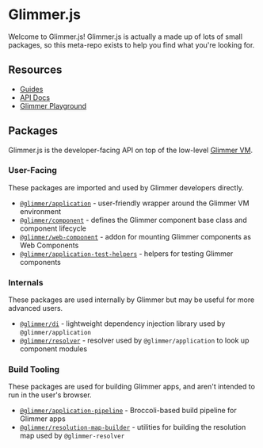 # Glimmer.js

Welcome to Glimmer.js! Glimmer.js is actually a made up of lots of small
packages, so this meta-repo exists to help you find what you're looking for.

## Resources

* [Guides](https://glimmerjs.com/guides)
* [API Docs](https://glimmerjs.com/api/)
* [Glimmer Playground](https://glimmer-playground.netlify.com)

## Packages

Glimmer.js is the developer-facing API on top of the low-level [Glimmer VM](https://github.com/glimmerjs/glimmer-vm).

### User-Facing

These packages are imported and used by Glimmer developers directly.

* [`@glimmer/application`] - user-friendly wrapper around the Glimmer VM environment
* [`@glimmer/component`] - defines the Glimmer component base class and component lifecycle
* [`@glimmer/web-component`] - addon for mounting Glimmer components as Web Components
* [`@glimmer/application-test-helpers`] - helpers for testing Glimmer components

[`@glimmer/application`]: https://github.com/glimmerjs/glimmer.js/tree/master/packages/%40glimmer/application
[`@glimmer/component`]: https://github.com/glimmerjs/glimmer.js/tree/master/packages/%40glimmer/component
[`@glimmer/web-component`]: https://github.com/glimmerjs/glimmer-web-component
[`@glimmer/application-test-helpers`]: https://github.com/glimmerjs/glimmer.js/tree/master/packages/%40glimmer/application-test-helpers

### Internals

These packages are used internally by Glimmer but may be useful for more advanced users.

* [`@glimmer/di`] - lightweight dependency injection library used by `@glimmer/application`
* [`@glimmer/resolver`] - resolver used by `@glimmer/application` to look up component modules

[`@glimmer/di`]: https://github.com/glimmerjs/glimmer-di
[`@glimmer/resolver`]: https://github.com/glimmerjs/glimmer-resolver

### Build Tooling

These packages are used for building Glimmer apps, and aren't intended to run in
the user's browser.

* [`@glimmer/application-pipeline`] - Broccoli-based build pipeline for Glimmer apps
* [`@glimmer/resolution-map-builder`] - utilities for building the resolution map used by `@glimmer-resolver`

[`@glimmer/application-pipeline`]: https://github.com/glimmerjs/glimmer-application-pipeline
[`@glimmer/resolution-map-builder`]: https://github.com/glimmerjs/resolution-map-builder
